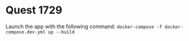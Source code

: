 # Quest 1729

Launch the app with the following command: `docker-compose -f docker-compose.dev.yml up --build`

#
